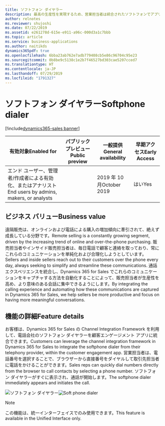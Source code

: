 ```yaml
---
title: ソフトフォン ダイヤラー
description: 最高の生産性を実現するため、営業担当者は統合されたソフトフォンでアプリケーション内から直接番号をすばやくダイヤルできます。
author: relnotes
ms.reviewer: shujoshi
ms.date: 07/22/2019
ms.assetid: e261278d-615e-e911-a96c-000d3a1c7bbb
ms.topic: article
ms.service: business-applications
ms.author: naitikds
dynamics365pdf: true
ms.openlocfilehash: 6bba23ab762e7adb779408cb5e86c96704c95e23
ms.sourcegitcommit: 0b8be9c5138c1e2b7f46527bd303cae5207cced7
ms.translationtype: HT
ms.contentlocale: ja-JP
ms.lasthandoff: 07/29/2019
ms.locfileid: "1791327"
---
```

# <a name="softphone-dialer"></a><span data-ttu-id="ec78f-103">ソフトフォン ダイヤラー</span><span class="sxs-lookup"><span data-stu-id="ec78f-103">Softphone dialer</span></span>
[!include[dynamics365-sales banner](../includes/dynamics365-sales.md)]

| <span data-ttu-id="ec78f-104">有効対象</span><span class="sxs-lookup"><span data-stu-id="ec78f-104">Enabled for</span></span>    |  <span data-ttu-id="ec78f-105">パブリック プレビュー</span><span class="sxs-lookup"><span data-stu-id="ec78f-105">Public preview</span></span> | <span data-ttu-id="ec78f-106">一般提供</span><span class="sxs-lookup"><span data-stu-id="ec78f-106">General availability</span></span> | <span data-ttu-id="ec78f-107">早期アクセス</span><span class="sxs-lookup"><span data-stu-id="ec78f-107">Early Access</span></span> |
| ---------- | ---------- |---------- |---------- |
|<span data-ttu-id="ec78f-108">エンド ユーザー、管理者/作成者による有効化、またはアナリスト</span><span class="sxs-lookup"><span data-stu-id="ec78f-108">End users by admins, makers, or analysts</span></span>|| <span data-ttu-id="ec78f-109">2019 年 10 月</span><span class="sxs-lookup"><span data-stu-id="ec78f-109">October 2019</span></span>|<span data-ttu-id="ec78f-110">はい</span><span class="sxs-lookup"><span data-stu-id="ec78f-110">Yes</span></span> |


## <a name="business-value"></a><span data-ttu-id="ec78f-111">ビジネス バリュー</span><span class="sxs-lookup"><span data-stu-id="ec78f-111">Business value</span></span>
<!-- bv start -->
<span data-ttu-id="ec78f-112">遠隔販売は、オンラインおよび電話による購入の増加傾向に牽引されて、絶えず成長している分野です。</span><span class="sxs-lookup"><span data-stu-id="ec78f-112">Remote selling is a constantly growing segment, driven by the increasing trend of online and over-the-phone purchasing.</span></span> <span data-ttu-id="ec78f-113">販売担当者やインサイド販売担当者は、毎日電話で顧客と連絡を取っており、常にこれらのコミュニケーションを単純化および合理化しようとしています。</span><span class="sxs-lookup"><span data-stu-id="ec78f-113">Sellers and inside sellers reach out to their customers over the phone every day, always seeking to simplify and streamline these communications.</span></span> <span data-ttu-id="ec78f-114">通話エクスペリエンスを統合し、Dynamics 365 for Sales でこれらのコミュニケーションをキャプチャする方法を自動化することによって、販売担当者が生産性を高め、より意味のある会話に集中できるようにします。</span><span class="sxs-lookup"><span data-stu-id="ec78f-114">By integrating the calling experience and automating how these communications are captured in Dynamics 365 for Sales, we help sellers be more productive and focus on having more meaningful conversations.</span></span>
<!-- bv end -->



## <a name="feature-details"></a><span data-ttu-id="ec78f-115">機能の詳細</span><span class="sxs-lookup"><span data-stu-id="ec78f-115">Feature details</span></span>
<!--feature detail start -->
<span data-ttu-id="ec78f-116">お客様は、Dynamics 365 for Sales の Channel Integration Framework を利用して、電話会社のソフトフォン ダイヤラーを顧客エンゲージメント アプリに統合できます。</span><span class="sxs-lookup"><span data-stu-id="ec78f-116">Customers can leverage the channel integration framework in Dynamics 365 for Sales to integrate the softphone dialer from their telephony provider, within the customer engagement app.</span></span> <span data-ttu-id="ec78f-117">営業担当者は、電話番号を選択することで、ブラウザーから直接番号をダイヤルして取引先担当者に電話をかけることができます。</span><span class="sxs-lookup"><span data-stu-id="ec78f-117">Sales reps can quickly dial numbers directly from the browser to call contacts by selecting a phone number.</span></span> <span data-ttu-id="ec78f-118">ソフトフォン ダイヤラーがすぐに表示され、通話が開始します。</span><span class="sxs-lookup"><span data-stu-id="ec78f-118">The softphone dialer immediately appears and initiates the call.</span></span>
<!--feature detail end -->

<span data-ttu-id="ec78f-119">![ソフトフォン ダイヤラー](media/softphone.jpg "ソフトフォン ダイヤラー")</span><span class="sxs-lookup"><span data-stu-id="ec78f-119">![Soft phone dialer](media/softphone.jpg "Soft phone dialer")</span></span>
<!-- Picture 1 -->

> [!NOTE]
> <span data-ttu-id="ec78f-120">この機能は、統一インターフェイスでのみ使用できます。</span><span class="sxs-lookup"><span data-stu-id="ec78f-120">This feature is available in the Unified Interface only.</span></span>








